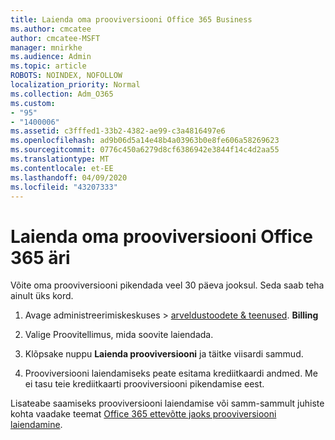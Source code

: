 ```yaml
---
title: Laienda oma prooviversiooni Office 365 Business
ms.author: cmcatee
author: cmcatee-MSFT
manager: mnirkhe
ms.audience: Admin
ms.topic: article
ROBOTS: NOINDEX, NOFOLLOW
localization_priority: Normal
ms.collection: Adm_O365
ms.custom:
- "95"
- "1400006"
ms.assetid: c3fffed1-33b2-4382-ae99-c3a4816497e6
ms.openlocfilehash: ad9b06d5a14e48b4a03963b0e8fe606a58269623
ms.sourcegitcommit: 0776c450a6279d8cf6386942e3844f14c4d2aa55
ms.translationtype: MT
ms.contentlocale: et-EE
ms.lasthandoff: 04/09/2020
ms.locfileid: "43207333"
---
```

# <a name="extend-your-trial-for-office-365-for-business"></a>Laienda oma prooviversiooni Office 365 äri

Võite oma prooviversiooni pikendada veel 30 päeva jooksul. Seda saab teha ainult üks kord.
  
1. Avage administreerimiskeskuses \> [arveldustoodete & teenused](https://portal.office.com/adminportal/home#/subscriptions). **Billing**

2. Valige Proovitellimus, mida soovite laiendada.

3. Klõpsake nuppu **Laienda prooviversiooni** ja täitke viisardi sammud.

4. Prooviversiooni laiendamiseks peate esitama krediitkaardi andmed. Me ei tasu teie krediitkaarti prooviversiooni pikendamise eest.

Lisateabe saamiseks prooviversiooni laiendamise või samm-sammult juhiste kohta vaadake teemat [Office 365 ettevõtte jaoks prooviversiooni laiendamine](https://docs.microsoft.com/microsoft-365/commerce/extend-your-trial).
